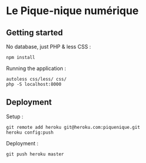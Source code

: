 # Le Pique-nique numérique

## Getting started

No database, just PHP & less CSS :

    npm install

Running the application :

    autoless css/less/ css/
    php -S localhost:8000


## Deployment

Setup :

    git remote add heroku git@heroku.com:piquenique.git
    heroku config:push

Deployment :

    git push heroku master